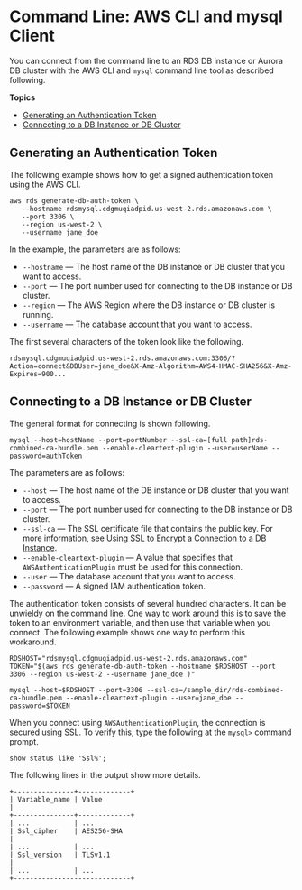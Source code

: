 # Command Line: AWS CLI and mysql Client<a name="UsingWithRDS.IAMDBAuth.Connecting.AWSCLI"></a>

You can connect from the command line to an RDS DB instance or Aurora DB cluster with the AWS CLI and `mysql` command line tool as described following\.

**Topics**
+ [Generating an Authentication Token](#UsingWithRDS.IAMDBAuth.Connecting.AWSCLI.AuthToken)
+ [Connecting to a DB Instance or DB Cluster](#UsingWithRDS.IAMDBAuth.Connecting.AWSCLI.Connect)

## Generating an Authentication Token<a name="UsingWithRDS.IAMDBAuth.Connecting.AWSCLI.AuthToken"></a>

The following example shows how to get a signed authentication token using the AWS CLI\.

```
aws rds generate-db-auth-token \
   --hostname rdsmysql.cdgmuqiadpid.us-west-2.rds.amazonaws.com \
   --port 3306 \
   --region us-west-2 \
   --username jane_doe
```

In the example, the parameters are as follows:
+ `--hostname` — The host name of the DB instance or DB cluster that you want to access\.
+ `--port` — The port number used for connecting to the DB instance or DB cluster\.
+ `--region` — The AWS Region where the DB instance or DB cluster is running\. 
+ `--username` — The database account that you want to access\.

The first several characters of the token look like the following\.

```
rdsmysql.cdgmuqiadpid.us-west-2.rds.amazonaws.com:3306/?Action=connect&DBUser=jane_doe&X-Amz-Algorithm=AWS4-HMAC-SHA256&X-Amz-Expires=900...
```

## Connecting to a DB Instance or DB Cluster<a name="UsingWithRDS.IAMDBAuth.Connecting.AWSCLI.Connect"></a>

The general format for connecting is shown following\.

```
mysql --host=hostName --port=portNumber --ssl-ca=[full path]rds-combined-ca-bundle.pem --enable-cleartext-plugin --user=userName --password=authToken
```

The parameters are as follows:
+ `--host` — The host name of the DB instance or DB cluster that you want to access\.
+ `--port` — The port number used for connecting to the DB instance or DB cluster\.
+ `--ssl-ca` — The SSL certificate file that contains the public key\. For more information, see [Using SSL to Encrypt a Connection to a DB Instance](UsingWithRDS.SSL.md)\.
+ `--enable-cleartext-plugin` — A value that specifies that `AWSAuthenticationPlugin` must be used for this connection\.
+ `--user` — The database account that you want to access\.
+ `--password` — A signed IAM authentication token\.

The authentication token consists of several hundred characters\. It can be unwieldy on the command line\. One way to work around this is to save the token to an environment variable, and then use that variable when you connect\. The following example shows one way to perform this workaround\.

```
RDSHOST="rdsmysql.cdgmuqiadpid.us-west-2.rds.amazonaws.com"
TOKEN="$(aws rds generate-db-auth-token --hostname $RDSHOST --port 3306 --region us-west-2 --username jane_doe )"

mysql --host=$RDSHOST --port=3306 --ssl-ca=/sample_dir/rds-combined-ca-bundle.pem --enable-cleartext-plugin --user=jane_doe --password=$TOKEN
```

When you connect using `AWSAuthenticationPlugin`, the connection is secured using SSL\. To verify this, type the following at the `mysql>` command prompt\.

```
show status like 'Ssl%';
```

The following lines in the output show more details\.

```
+---------------+-------------+
| Variable_name | Value                                                                                                                                                                                                                                |
+---------------+-------------+
| ...           | ...
| Ssl_cipher    | AES256-SHA                                                                                                                                                                                                                           |
| ...           | ...
| Ssl_version   | TLSv1.1                                                                                                                                                                                                                              |
| ...           | ...
+-----------------------------+
```